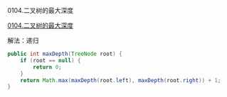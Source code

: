 0104.二叉树的最大深度

[0104.二叉树的最大深度](https://leetcode-cn.com/problems/maximum-depth-of-binary-tree/)

解法：递归

```java
public int maxDepth(TreeNode root) {
    if (root == null) {
        return 0;
    }
    return Math.max(maxDepth(root.left), maxDepth(root.right)) + 1;
}
```

